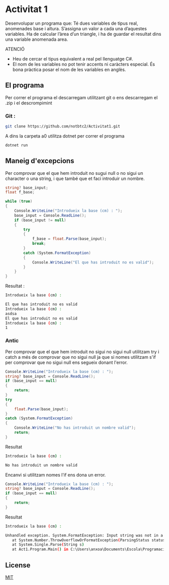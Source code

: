 # Activitat 1

Desenvolupar un programa que:
Té dues variables de tipus real, anomenades base i altura. S’assigna un valor a cada una
d’aquestes variables.
Ha de calcular l’àrea d’un triangle, i ha de guardar el resultat dins una variable anomenada
area.

ATENCIÓ

- Heu de cercar el tipus equivalent a real pel llenguatge C#.
- El nom de les variables no pot tenir accents ni caràcters especial. És bona
  pràctica posar el nom de les variables en anglès.

## El programa

Per correr el programa el descarregam utilitzant git o ens descarregam el .zip i el descrompimint

### Git :

```bash
git clone https://github.com/notbtc2/Activitat1.git
```

A dins la carpeta a0 utilitza dotnet per correr el programa

```bash
dotnet run
```

## Maneig d'excepcions

Per comprovar que el que hem introduit no sugui null o no sigui un character o una string, i que també que et faci introduir un nombre.

```C#
string? base_input;
float f_base;

while (true)
{
    Console.WriteLine("Introdueix la base (cm) : ");
    base_input = Console.ReadLine();
    if (base_input != null)
    {
        try
        {
            f_base = float.Parse(base_input);
            break;
        }
        catch (System.FormatException)
        {
            Console.WriteLine("El que has introduit no es valid");
        }
    }
}
```

Resultat :

```bash
Introdueix la base (cm) :

El que has introduit no es valid
Introdueix la base (cm) :
asdsa
El que has introduit no es valid
Introdueix la base (cm) :
1
```

### Antic

Per comprovar que el que hem introduit no sigui no sigui null utilitzam try i catch a més de comprovar que no sigui null ja que si nomes utilitzam s'if per comprovar que no sigui null ens segueix donant l'error.

```C#
Console.WriteLine("Introdueix la base (cm) : ");
string? base_input = Console.ReadLine();
if (base_input == null)
{
    return;
}
try
{
    float.Parse(base_input);
}
catch (System.FormatException)
{
    Console.WriteLine("No has introduit un nombre valid");
    return;
}
```

Resultat

```bash
Introdueix la base (cm) :

No has introduit un nombre valid

```

Encanvi si utilitzam nomes l'if ens dona un error.

```C#
Console.WriteLine("Introdueix la base (cm) : ");
string? base_input = Console.ReadLine();
if (base_input == null)
{
    return;
}
```

Resultat

```bash
Introdueix la base (cm) :

Unhandled exception. System.FormatException: Input string was not in a correct format.
   at System.Number.ThrowOverflowOrFormatException(ParsingStatus status, TypeCode type)
   at System.Single.Parse(String s)
   at Act1.Program.Main() in C:\Users\anxoa\Documents\Escola\Programació i tractament de dades\activitat-1\a0\Program.cs:line 16

```

## License

[MIT](https://choosealicense.com/licenses/mit/)
